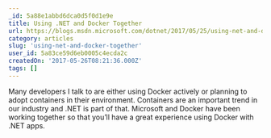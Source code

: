```yaml
---
_id: 5a88e1abbd6dca0d5f0d1e9e
title: Using .NET and Docker Together
url: https://blogs.msdn.microsoft.com/dotnet/2017/05/25/using-net-and-docker-together/
category: articles
slug: 'using-net-and-docker-together'
user_id: 5a83ce59d6eb0005c4ecda2c
createdOn: '2017-05-26T08:21:36.000Z'
tags: []
---
```


Many developers I talk to are either using Docker actively or planning to adopt containers in their environment. Containers are an important trend in our industry and .NET is part of that. Microsoft and Docker have been working together so that you’ll have a great experience using Docker with .NET apps.

